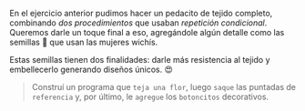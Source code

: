 <gs-attire attire-url="https://raw.githubusercontent.com/MumukiProject/mumuki-guia-gobstones-repeticion-condicional-ii-kids/master/assets/attires/config_1538410692480.json"></gs-attire>

<gs-toolbox toolbox-url="https://raw.githubusercontent.com/MumukiProject/mumuki-guia-gobstones-repeticion-condicional-kids/master/assets/toolbox.xml">
</gs-toolbox>

En el ejercicio anterior pudimos hacer un pedacito de tejido completo, combinando _dos procedimientos_ que usaban _repetición condicional_. Queremos darle un toque final a eso, agregándole algún detalle como las semillas :chestnut: que usan las mujeres wichís. 

Estas semillas tienen dos finalidades: darle más resistencia al tejido y embellecerlo generando diseños únicos. :heart_eyes:

> Construí un programa que `teja una flor`, luego `saque` las puntadas de `referencia` y, por último, le `agregue` los `botoncitos` decorativos. 